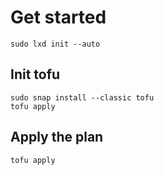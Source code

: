 # Get started

```
sudo lxd init --auto
```

## Init tofu

```
sudo snap install --classic tofu
tofu apply
```

## Apply the plan

```
tofu apply
```